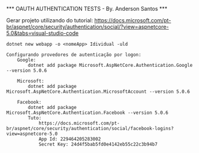 *** OAUTH AUTHENTICATION TESTS - By. Anderson Santos ***

Gerar projeto utilizando do tutorial:
    https://docs.microsoft.com/pt-br/aspnet/core/security/authentication/social/?view=aspnetcore-5.0&tabs=visual-studio-code

    dotnet new webapp -o <nomeApp> Idividual -uld

    Configurando provedores de autenticação por logon: 
        Google:
            dotnet add package Microsoft.AspNetCore.Authentication.Google --version 5.0.6

        Microsoft:
            dotnet add package Microsoft.AspNetCore.Authentication.MicrosoftAccount --version 5.0.6

        Facebook:
            dotnet add package Microsoft.AspNetCore.Authentication.Facebook --version 5.0.6
            Tuto:
                https://docs.microsoft.com/pt-br/aspnet/core/security/authentication/social/facebook-logins?view=aspnetcore-5.0
                App Id: 229464205283002
                Secret Key: 24d4f5bab5fd0e4142eb55c22c3b94b7
